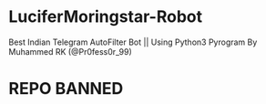 # LuciferMoringstar-Robot

Best Indian Telegram AutoFilter Bot || Using Python3 Pyrogram By Muhammed RK (@Pr0fess0r_99)

# REPO BANNED #

